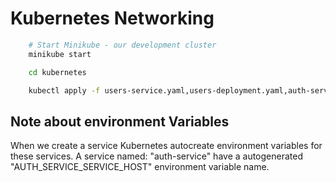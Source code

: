 # Kubernetes Networking

```sh
    # Start Minikube - our development cluster
    minikube start

    cd kubernetes

    kubectl apply -f users-service.yaml,users-deployment.yaml,auth-service.yaml,auth-deployment.yaml
```

## Note about environment Variables

When we create a service Kubernetes autocreate environment variables for these services.
A service named: "auth-service" have a autogenerated "AUTH_SERVICE_SERVICE_HOST" environment variable name.
